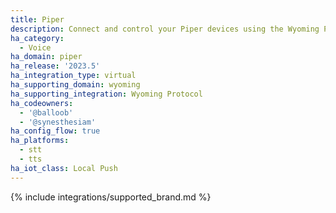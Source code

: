 ```yaml
---
title: Piper
description: Connect and control your Piper devices using the Wyoming Protocol integration
ha_category:
  - Voice
ha_domain: piper
ha_release: '2023.5'
ha_integration_type: virtual
ha_supporting_domain: wyoming
ha_supporting_integration: Wyoming Protocol
ha_codeowners:
  - '@balloob'
  - '@synesthesiam'
ha_config_flow: true
ha_platforms:
  - stt
  - tts
ha_iot_class: Local Push
---
```


{% include integrations/supported_brand.md %}
